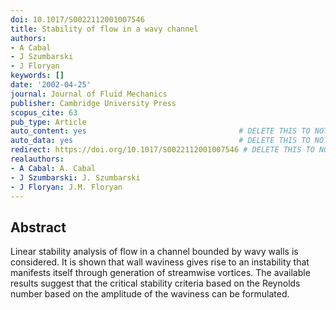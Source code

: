 ```yaml
---
doi: 10.1017/S0022112001007546
title: Stability of flow in a wavy channel
authors:
- A Cabal
- J Szumbarski
- J Floryan
keywords: []
date: '2002-04-25'
journal: Journal of Fluid Mechanics
publisher: Cambridge University Press
scopus_cite: 63
pub_type: Article
auto_content: yes                                  # DELETE THIS TO NOT AUTO GENERATE CONTENT
auto_data: yes                                     # DELETE THIS TO NOT AUTO GENERATE METADATA
redirect: https://doi.org/10.1017/S0022112001007546 # DELETE THIS TO NOT REDIRECT
realauthors:
- A Cabal: A. Cabal
- J Szumbarski: J. Szumbarski
- J Floryan: J.M. Floryan
---
```



## Abstract
Linear stability analysis of flow in a channel bounded by wavy walls is considered. It is shown that wall waviness gives rise to an instability that manifests itself through generation of streamwise vortices. The available results suggest that the critical stability criteria based on the Reynolds number based on the amplitude of the waviness can be formulated.
